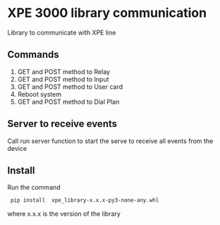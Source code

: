 # XPE 3000 library communication
Library to communicate with XPE line

## Commands
1. GET and POST method to Relay
2. GET and POST method to Input
3. GET and POST method to User card
4. Reboot system
5. GET and POST method to Dial Plan

## Server to receive events
Call run server function to start the serve to receive all events from the device

## Install
Run the command
```bash
 pip install  xpe_library-x.x.x-py3-none-any.whl
```
where x.x.x is the version of the library